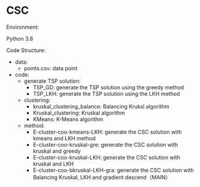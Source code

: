 # CSC

Environment:

Python 3.8





Code Structure:

- data:
  - points.csv: data point
- code:
  - generate TSP solution:
    - TSP_GD: generate the TSP solution using the greedy method
    - TSP_LKH: generate the TSP solution using the LKH method
  - clustering:
    - kruskal_clustering_balance: Balancing Kruksl algorithm
    - Kruskal_clustering: Kruskal algorithm
    - KMeans: K-Means algorithm
  - method:
    - E-cluster-coo-kmeans-LKH: generate the CSC solution with kmeans and LKH method
    - E-cluster-coo-kruskal-gre: generate the CSC solution with kruskal and greedy
    - E-cluster-coo-kruskal-LKH: generate the CSC solution with kruskal and LKH
    - E-cluster-coo-bkruskal-LKH-gra: generate the CSC solution with Balancing Kruskal, LKH and gradient descend（MAIN）
